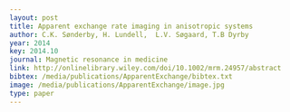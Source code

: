```yaml
---
layout: post
title: Apparent exchange rate imaging in anisotropic systems
author: C.K. Sønderby, H. Lundell,  L.V. Søgaard, T.B Dyrby
year: 2014
key: 2014.10
journal: Magnetic resonance in medicine
link: http://onlinelibrary.wiley.com/doi/10.1002/mrm.24957/abstract
bibtex: /media/publications/ApparentExchange/bibtex.txt
image: /media/publications/ApparentExchange/image.jpg
type: paper
---
```

